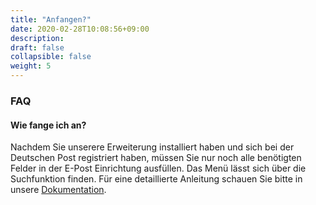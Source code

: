 ```yaml
---
title: "Anfangen?"
date: 2020-02-28T10:08:56+09:00
description: 
draft: false
collapsible: false
weight: 5
---
```

### FAQ

#### Wie fange ich an?

Nachdem Sie unserere Erweiterung installiert haben und sich bei der Deutschen Post registriert haben, müssen Sie nur noch alle benötigten Felder in der E-Post Einrichtung ausfüllen. Das Menü lässt sich über die Suchfunktion finden. Für eine detaillierte Anleitung schauen Sie bitte in unsere [Dokumentation](/de-de/apps/e-post/first-steps/setup/countrynames).
